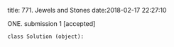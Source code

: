 title: 771. Jewels and Stones
date:2018-02-17 22:27:10

ONE. submission 1 [accepted]
```
class Solution (object):
    
```

